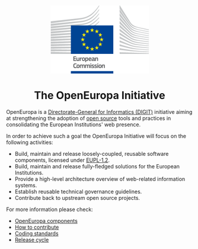 <p align="center"><img src="./assets/logo.png"/></p>
<h1 align="center">The OpenEuropa Initiative</h1>

OpenEuropa is a [Directorate-General for Informatics (DIGIT)][1] initiative aiming at strengthening the adoption
of [open source][2] tools and practices in consolidating the European Institutions' web presence.

In order to achieve such a goal the OpenEuropa Initiative will focus on the following activities:

- Build, maintain and release loosely-coupled, reusable software components, licensed under [EUPL-1.2][3].
- Build, maintain and release fully-fledged solutions for the European Institutions.
- Provide a high-level architecture overview of web-related information systems.
- Establish reusable technical governance guidelines.
- Contribute back to upstream open source projects.

For more information please check:

- [OpenEuropa components](docs/openeuropa-components.md)
- [How to contribute](docs/how-to-contribute.md)
- [Coding standards](docs/coding-standards.md)
- [Release cycle](docs/release-cycle.md)

[1]: https://ec.europa.eu/info/departments/informatics
[2]: https://opensource.org
[3]: https://joinup.ec.europa.eu/page/eupl-text-11-12
